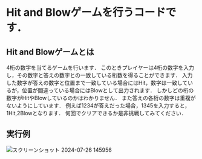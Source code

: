 # Hit and Blowゲームを行うコードです．

## Hit and Blowゲームとは

4桁の数字を当てるゲームを行います．
このときプレイヤーは4桁の数字を入力し，その数字と答えの数字との一致している桁数を得ることができます．
入力した数字が答えの数字と位置まで一致している場合にはHit，数字は一致しているが，位置が間違っている場合にはBlowとして出力されます．
しかしどの桁の数字がHitやBlowしているのかはわかりません．
また答えの各桁の数字は重複がないようにしています．
例えば1234が答えだった場合，1345を入力すると，1Hit,2Blowとなります．
何回でクリアできるか是非挑戦してみてください．

## 実行例
![スクリーンショット 2024-07-26 145956](https://github.com/user-attachments/assets/e8f1f682-8764-45ee-8302-ce4cb7a7958f)
